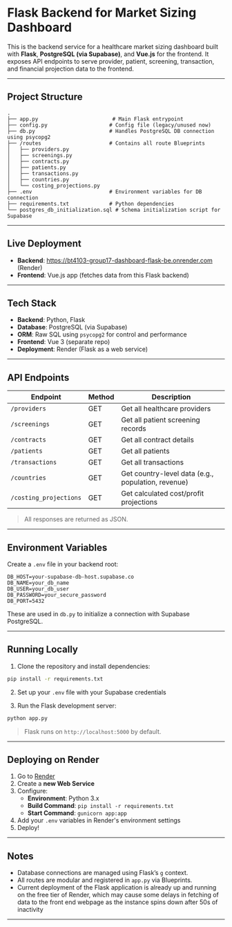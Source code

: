 
# Flask Backend for Market Sizing Dashboard

This is the backend service for a healthcare market sizing dashboard built with **Flask**, **PostgreSQL (via Supabase)**, and **Vue.js** for the frontend. It exposes API endpoints to serve provider, patient, screening, transaction, and financial projection data to the frontend.

---

## Project Structure

```
.
├── app.py                        # Main Flask entrypoint
├── config.py                    # Config file (legacy/unused now)
├── db.py                        # Handles PostgreSQL DB connection using psycopg2
├── /routes                      # Contains all route Blueprints
│   ├── providers.py
│   ├── screenings.py
│   ├── contracts.py
│   ├── patients.py
│   ├── transactions.py
│   ├── countries.py
│   └── costing_projections.py
├── .env                         # Environment variables for DB connection
├── requirements.txt             # Python dependencies
└── postgres_db_initialization.sql # Schema initialization script for Supabase
```

---

## Live Deployment

- **Backend**: https://bt4103-group17-dashboard-flask-be.onrender.com (Render)
- **Frontend**: Vue.js app (fetches data from this Flask backend)

---

## Tech Stack

- **Backend**: Python, Flask
- **Database**: PostgreSQL (via Supabase)
- **ORM**: Raw SQL using `psycopg2` for control and performance
- **Frontend**: Vue 3 (separate repo)
- **Deployment**: Render (Flask as a web service)

---

## API Endpoints

| Endpoint                 | Method | Description                             |
|--------------------------|--------|-----------------------------------------|
| `/providers`            | GET    | Get all healthcare providers            |
| `/screenings`           | GET    | Get all patient screening records       |
| `/contracts`            | GET    | Get all contract details                |
| `/patients`             | GET    | Get all patients                        |
| `/transactions`         | GET    | Get all transactions                    |
| `/countries`            | GET    | Get country-level data (e.g., population, revenue) |
| `/costing_projections`  | GET    | Get calculated cost/profit projections  |

> All responses are returned as JSON.

---

## Environment Variables

Create a `.env` file in your backend root:

```
DB_HOST=your-supabase-db-host.supabase.co
DB_NAME=your_db_name
DB_USER=your_db_user
DB_PASSWORD=your_secure_password
DB_PORT=5432
```

These are used in `db.py` to initialize a connection with Supabase PostgreSQL.

---

## Running Locally

1. Clone the repository and install dependencies:

```bash
pip install -r requirements.txt
```

2. Set up your `.env` file with your Supabase credentials

3. Run the Flask development server:

```bash
python app.py
```

> Flask runs on `http://localhost:5000` by default.

---

## Deploying on Render

1. Go to [Render](https://render.com)
2. Create a **new Web Service**
3. Configure:
   - **Environment**: Python 3.x
   - **Build Command**: `pip install -r requirements.txt`
   - **Start Command**: `gunicorn app:app`
4. Add your `.env` variables in Render's environment settings
5. Deploy!

---

## Notes

- Database connections are managed using Flask’s `g` context.
- All routes are modular and registered in `app.py` via Blueprints.
- Current deployment of the Flask application is already up and running on the free tier of Render, which may cause some delays in fetching of data to the front end webpage as the instance spins down after 50s of inactivity
---
